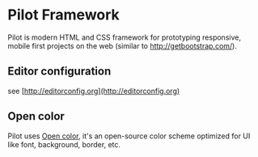 # Pilot Framework  
Pilot is modern HTML and CSS framework for prototyping responsive, mobile first projects on the web (similar to http://getbootstrap.com/).  

## Editor configuration  
see [http://editorconfig.org](http://editorconfig.org)  

## Open color  
Pilot uses [Open color](https://github.com/yeun/open-color), it's an open-source color scheme optimized for UI like font, background, border, etc.  
